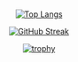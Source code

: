 <div id="header" align="center">
    <img src="" width="">
    <img src="https://komarev.com/ghpvc/?username=Mihail403&style=flat-square&color=blue" alt=""/>
</div>

<div id="main" align="center">

[![Top Langs](https://github-readme-stats.vercel.app/api/top-langs/?username=Mihail403)](https://github.com/anuraghazra/github-readme-stats)


[![GitHub Streak](http://github-readme-streak-stats.herokuapp.com?user=Mihail403&theme=sea&hide_border=true&mode=weekly)](https://git.io/streak-stats)


[![trophy](https://github-profile-trophy.vercel.app/?username=Mihail403&theme=oldie&no-frame=true&column=-1&margin-w=10&margin-h=10)](https://github.com/ryo-ma/github-profile-trophy)
    
</div>
